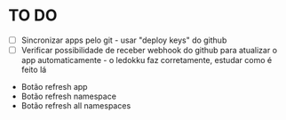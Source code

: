 # TO DO
- [ ] Sincronizar apps pelo git - usar "deploy keys" do github
- [ ] Verificar possibilidade de receber webhook do github para atualizar o app automaticamente - o ledokku faz corretamente, estudar como é feito lá

- Botão refresh app
- Botão refresh namespace
- Botão refresh all namespaces

